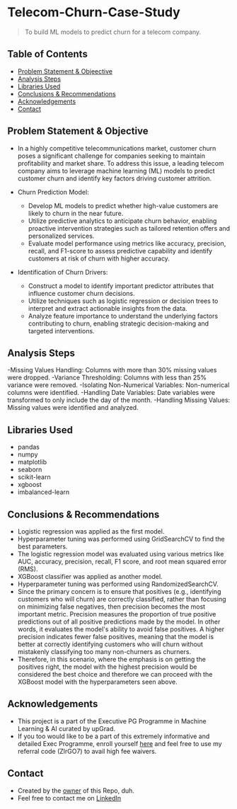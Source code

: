 # Telecom-Churn-Case-Study
> To build ML models to predict churn for a telecom company. 

## Table of Contents
* [Problem Statement & Objeective](#1)
* [Analysis Steps](#2)
* [Libraries Used](#3)
* [Conclusions & Recommendations](#4)
* [Acknowledgements](#5)
* [Contact](#6)

## <a name="1">Problem Statement & Objective</a>
- In a highly competitive telecommunications market, customer churn poses a significant challenge for companies seeking to maintain profitability and market share. To address this issue, a leading telecom company aims to leverage machine learning (ML) models to predict customer churn and identify key factors driving customer attrition.

- Churn Prediction Model:
  * Develop ML models to predict whether high-value customers are likely to churn in the near future.
  * Utilize predictive analytics to anticipate churn behavior, enabling proactive intervention strategies such as tailored retention offers and personalized services.
  * Evaluate model performance using metrics like accuracy, precision, recall, and F1-score to assess predictive capability and identify customers at risk of churn with higher accuracy.
- Identification of Churn Drivers:
  * Construct a model to identify important predictor attributes that influence customer churn decisions.
  * Utilize techniques such as logistic regression or decision trees to interpret and extract actionable insights from the data.
  * Analyze feature importance to understand the underlying factors contributing to churn, enabling strategic decision-making and targeted interventions.

## <a name="2">Analysis Steps</a>
-Missing Values Handling: Columns with more than 30% missing values were dropped.
-Variance Thresholding: Columns with less than 25% variance were removed.
-Isolating Non-Numerical Variables: Non-numerical columns were identified.
-Handling Date Variables: Date variables were transformed to only include the day of the month.
-Handling Missing Values: Missing values were identified and analyzed.
    
## <a name="3">Libraries Used</a>
- pandas
- numpy
- matplotlib
- seaborn
- scikit-learn
- xgboost
- imbalanced-learn

## <a name="4">Conclusions & Recommendations</a>
- Logistic regression was applied as the first model.
- Hyperparameter tuning was performed using GridSearchCV to find the best parameters.
- The logistic regression model was evaluated using various metrics like AUC, accuracy, precision, recall, F1 score, and root mean squared error (RMS).
- XGBoost classifier was applied as another model.
- Hyperparameter tuning was performed using RandomizedSearchCV.
- Since the primary concern is to ensure that positives (e.g., identifying customers who will churn) are correctly classified, rather than focusing on minimizing false negatives, then precision becomes the most important metric. Precision measures the proportion of true positive predictions out of all positive predictions made by the model. In other words, it evaluates the model's ability to avoid false positives. A higher precision indicates fewer false positives, meaning that the model is better at correctly identifying customers who will churn without mistakenly classifying too many non-churners as churners.
- Therefore, in this scenario, where the emphasis is on getting the positives right, the model with the highest precision would be considered the best choice and therefore we can proceed with the XGBoost model with the hyperparameters seen above.

## <a name="5">Acknowledgements</a>
- This project is a part of the Executive PG Programme in Machine Learning & AI curated by upGrad.
- If you too would like to be a part of this extremely informative and detailed Exec Programme, enroll yourself [here](https://app.upgrad.com/4Xxq/4zgb85pa) and feel free to use my referral code (ZlrGO7) to avail high fee waivers.

## <a name="6">Contact</a>
- Created by the [owner](https://github.com/Kris3317/) of this Repo, duh.
- Feel free to contact me on [LinkedIn](https://www.linkedin.com/in/krismichaeldsilva/)

